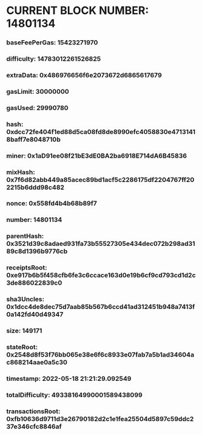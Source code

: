 # CURRENT BLOCK NUMBER: 14801134

### baseFeePerGas: 15423271970
### difficulty: 14783012261526825
### extraData: 0x486976656f6e2073672d6865617679
### gasLimit: 30000000
### gasUsed: 29990780
### hash: 0xdcc72fe404f1ed88d5ca08fd8de8990efc4058830e47131418baff7e8048710b
### miner: 0x1aD91ee08f21bE3dE0BA2ba6918E714dA6B45836
### mixHash: 0x7f6d82abb449a85acec89bd1acf5c2286175df2204767ff202215b6ddd98c482
### nonce: 0x558fd4b4b68b89f7
### number: 14801134
### parentHash: 0x3521d39c8adaed931fa73b55527305e434dec072b298ad3189c8d1396b9776cb
### receiptsRoot: 0xe917b6b5f458cfb6fe3c6ccace163d0e19b6cf9cd793cd1d2c3de886022839c0
### sha3Uncles: 0x1dcc4de8dec75d7aab85b567b6ccd41ad312451b948a7413f0a142fd40d49347
### size: 149171
### stateRoot: 0x2548d8f53f76bb065e38e6f6c8933e07fab7a5b1ad34604ac868214aae0a5c30
### timestamp: 2022-05-18 21:21:29.092549
### totalDifficulty: 49338164990001589438099
### transactionsRoot: 0xfb10636d9711d3e26790182d2c1e1fea25504d5897c59ddc237e346cfc8846af
